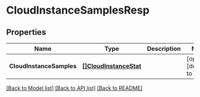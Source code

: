 # CloudInstanceSamplesResp

## Properties
Name | Type | Description | Notes
------------ | ------------- | ------------- | -------------
**CloudInstanceSamples** | [**[]CloudInstanceStat**](CloudInstanceStat.md) |  | [optional] [default to null]

[[Back to Model list]](../README.md#documentation-for-models) [[Back to API list]](../README.md#documentation-for-api-endpoints) [[Back to README]](../README.md)


